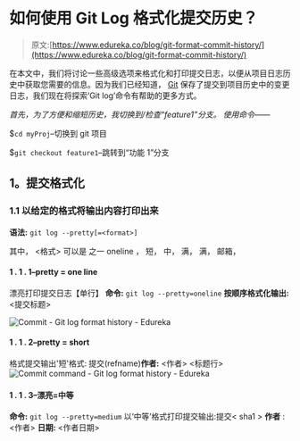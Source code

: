 # 如何使用 Git Log 格式化提交历史？

> 原文:[https://www.edureka.co/blog/git-format-commit-history/](https://www.edureka.co/blog/git-format-commit-history/)

在本文中，我们将讨论一些高级选项来格式化和打印提交日志，以便从项目日志历史中获取您需要的信息。因为我们已经知道， [Git](https://www.edureka.co/blog/git-tutorial/) 保存了提交到项目历史中的变更日志，我们现在将探索‘Git log’命令有帮助的更多方式。

*首先，为了方便和缩短历史，我切换到/检查“feature1”分支。* *使用命令——*

$`cd myProj`–切换到 git 项目

$`git checkout feature1`–跳转到“功能 1”分支

## **1。提交格式化**

### **1.1 以给定的格式将输出内容打印出来**

**语法:** `git log --pretty[=<format>]`

其中，  <格式> 可以是  之一 oneline ，  短，  中，  满，  满，  邮箱，

#### **1 . 1 . 1–pretty = one line**

漂亮打印提交日志【单行】 **命令:** `git log --pretty=oneline` **按顺序格式化输出:**<sha1><ref names><提交标题>

![Commit - Git log format history - Edureka](../Images/b149124e2b07ef2d707357da89b7e3fa.png)

#### **1 . 1 . 2–pretty = short**

格式提交输出'短'格式: 提交<sha1>(refname)**作者:** <作者> <标题行>![Commit command - Git log format history - Edureka](../Images/bb48682f8263089258630e067b01cbf9.png)

#### 1 . 1 . 3–漂亮=中等

**命令:** `git log --pretty=medium` 以‘中等’格式打印提交输出:提交< sha1 > **作者** : <作者> **日期:** <作者日期>

<title line=""></p><p style="text-align: justify;"><full commit="" message=""><span class="s1"><img class="blur-up lazyloaded aligncenter wp-image-101161 size-full lazyload blur-up " src="../Images/372be187b97ac38a8595c9afbc2359c7.png" data-src="https://d1jnx9ba8s6j9r.cloudfront.net/blog/wp-content/uploads/2019/07/git-log-prettymedium-1.png" alt="Command- Git log format history - Edureka" width="549" height="200" data-srcset="https://d1jnx9ba8s6j9r.cloudfront.net/blog/wp-content/uploads/2019/07/git-log-prettymedium-1.png 549w, https://d1jnx9ba8s6j9r.cloudfront.net/blog/wp-content/uploads/2019/07/git-log-prettymedium-1-150x55.png 150w, https://d1jnx9ba8s6j9r.cloudfront.net/blog/wp-content/uploads/2019/07/git-log-prettymedium-1-300x109.png 300w, https://d1jnx9ba8s6j9r.cloudfront.net/blog/wp-content/uploads/2019/07/git-log-prettymedium-1-528x192.png 528w, https://d1jnx9ba8s6j9r.cloudfront.net/blog/wp-content/uploads/2019/07/git-log-prettymedium-1-494x180.png 494w" data-sizes="(max-width: 549px) 100vw, 549px" data-original-src="https://d1jnx9ba8s6j9r.cloudfront.net/blog/wp-content/uploads/2019/07/git-log-prettymedium-1.png"/>T4】</span></full></p><h4><strong>1 . 1 . 4–pretty = full</strong></h4><p style="text-align: justify;">命令:<span> </span> <code>git log --pretty=full</code> 输出格式为:提交< sha1 > (refname) <strong>作者:</strong> <作者> <strong>提交:</strong> <提交者></p><p style="text-align: justify;"><title line=""/></p><p style="text-align: justify;"><full commit="" message="">T2】</full></p><h4><strong>1 . 1 . 5–pretty = fuller</strong></h4><p style="text-align: justify;"><strong>命令:</strong> <code>git log --pretty=fuller</code> 提交< sha1 >(引用名) <strong>作者:</strong> <作者> <strong>作者日期</strong> : <作者日期> <strong>提交:</strong> <提交者> <strong>提交日期:</strong> <提交者日期></p><p style="text-align: justify;"><title line=""/></p><p style="text-align: justify;"><full commit="" message=""><span class="s1"><img class="blur-up lazyloaded aligncenter wp-image-101162 size-full lazyload blur-up " src="../Images/417a5602efe007f7fb6d30f0e67c70a5.png" data-src="https://d1jnx9ba8s6j9r.cloudfront.net/blog/wp-content/uploads/2019/07/git-log-prettyfuller.png" alt="Command- Git log format history - Edureka" width="543" height="230" data-srcset="https://d1jnx9ba8s6j9r.cloudfront.net/blog/wp-content/uploads/2019/07/git-log-prettyfuller.png 543w, https://d1jnx9ba8s6j9r.cloudfront.net/blog/wp-content/uploads/2019/07/git-log-prettyfuller-150x64.png 150w, https://d1jnx9ba8s6j9r.cloudfront.net/blog/wp-content/uploads/2019/07/git-log-prettyfuller-300x127.png 300w, https://d1jnx9ba8s6j9r.cloudfront.net/blog/wp-content/uploads/2019/07/git-log-prettyfuller-528x224.png 528w, https://d1jnx9ba8s6j9r.cloudfront.net/blog/wp-content/uploads/2019/07/git-log-prettyfuller-425x180.png 425w" data-sizes="(max-width: 543px) 100vw, 543px" data-original-src="https://d1jnx9ba8s6j9r.cloudfront.net/blog/wp-content/uploads/2019/07/git-log-prettyfuller.png"/>T4】</span></full></p><h4><strong>1 . 1 . 6–pretty =电子邮件</strong></h4><p>命令:<span> </span> <code>git log --pretty=email</code> 打印日志以邮件样式格式输出:从< sha1 > <日期> <strong>从:</strong> <作者> <strong>日期:</strong> <作者日期> <strong>主题:</strong>【补丁】<标题行></p><p><full commit="" message=""><span class="s1"><img class="blur-up lazyloaded aligncenter wp-image-101163 size-full lazyload blur-up " src="../Images/2542114998e43a38af10f972544d25f8.png" data-src="https://d1jnx9ba8s6j9r.cloudfront.net/blog/wp-content/uploads/2019/07/git-log-prettyemail-1.png" alt="Command- Git log format history - Edureka" width="567" height="185" data-srcset="https://d1jnx9ba8s6j9r.cloudfront.net/blog/wp-content/uploads/2019/07/git-log-prettyemail-1.png 567w, https://d1jnx9ba8s6j9r.cloudfront.net/blog/wp-content/uploads/2019/07/git-log-prettyemail-1-150x49.png 150w, https://d1jnx9ba8s6j9r.cloudfront.net/blog/wp-content/uploads/2019/07/git-log-prettyemail-1-300x98.png 300w, https://d1jnx9ba8s6j9r.cloudfront.net/blog/wp-content/uploads/2019/07/git-log-prettyemail-1-528x172.png 528w, https://d1jnx9ba8s6j9r.cloudfront.net/blog/wp-content/uploads/2019/07/git-log-prettyemail-1-552x180.png 552w" data-sizes="(max-width: 567px) 100vw, 567px" data-original-src="https://d1jnx9ba8s6j9r.cloudfront.net/blog/wp-content/uploads/2019/07/git-log-prettyemail-1.png"/>T4】</span></full></p><h4 style="text-align: justify;"><strong>1 . 1 . 7–pretty = raw</strong></h4><p style="text-align: justify;">命令:<span> </span> <code>git log --pretty=raw</code> 原始日志输出格式显示存储在提交对象中的整个提交。提交< sha-1 ></p><p style="text-align: justify;"><title line=""/></p><p style="text-align: justify;"><full commit="" message=""/></p><p><img class="blur-up lazyloaded aligncenter wp-image-101164 size-full lazyload blur-up " src="../Images/fc0a80a8bb76e6b8c3ee84d2d9fb38ae.png" data-src="https://d1jnx9ba8s6j9r.cloudfront.net/blog/wp-content/uploads/2019/07/git-log-prettyraw-1.png" alt="Pretty command- Git log format history - Edureka" width="456" height="234" data-srcset="https://d1jnx9ba8s6j9r.cloudfront.net/blog/wp-content/uploads/2019/07/git-log-prettyraw-1.png 456w, https://d1jnx9ba8s6j9r.cloudfront.net/blog/wp-content/uploads/2019/07/git-log-prettyraw-1-150x77.png 150w, https://d1jnx9ba8s6j9r.cloudfront.net/blog/wp-content/uploads/2019/07/git-log-prettyraw-1-300x154.png 300w, https://d1jnx9ba8s6j9r.cloudfront.net/blog/wp-content/uploads/2019/07/git-log-prettyraw-1-351x180.png 351w" data-sizes="(max-width: 456px) 100vw, 456px" data-original-src="https://d1jnx9ba8s6j9r.cloudfront.net/blog/wp-content/uploads/2019/07/git-log-prettyraw-1.png"/></p><h4 style="text-align: justify;"><strong>1 . 1 . 8–格式:<字符串>:自定义格式</strong></h4><p style="text-align: justify;">该格式允许您指定要在提交输出日志中打印提交对象的哪些信息。让我们考虑该选项提供的各种占位符，就像借助代码片段的“C printf”函数一样:</p><p style="text-align: justify;">命令:<span> </span> <code>git log --pretty=format:"%h %ad | %s %d [%an]" --date=short</code> <strong>输出格式:</strong> < sha-1 > <作者日期> | <提交标题> <引用名称>【作者名称】</p><p style="text-align: justify;"><img class="blur-up lazyloaded aligncenter wp-image-101638 size-full lazyload blur-up " src="../Images/82bbdaacb207a04fb819fcec6204eab9.png" data-src="https://d1jnx9ba8s6j9r.cloudfront.net/blog/wp-content/uploads/2019/07/git-log-prettyformat22h22.png" alt="Command- Git log format history - Edureka" width="762" height="159" data-srcset="https://d1jnx9ba8s6j9r.cloudfront.net/blog/wp-content/uploads/2019/07/git-log-prettyformat22h22.png 762w, https://d1jnx9ba8s6j9r.cloudfront.net/blog/wp-content/uploads/2019/07/git-log-prettyformat22h22-150x31.png 150w, https://d1jnx9ba8s6j9r.cloudfront.net/blog/wp-content/uploads/2019/07/git-log-prettyformat22h22-300x63.png 300w, https://d1jnx9ba8s6j9r.cloudfront.net/blog/wp-content/uploads/2019/07/git-log-prettyformat22h22-528x110.png 528w, https://d1jnx9ba8s6j9r.cloudfront.net/blog/wp-content/uploads/2019/07/git-log-prettyformat22h22-590x123.png 590w" data-sizes="(max-width: 762px) 100vw, 762px" data-original-src="https://d1jnx9ba8s6j9r.cloudfront.net/blog/wp-content/uploads/2019/07/git-log-prettyformat22h22.png"/></p><p style="text-align: justify;"><strong>% H</strong>= shorted hash-id/sha1 commit ids<strong>% H</strong>= long sha-1 ids<strong>% ad</strong>=创作日期 <strong> %s </strong> =提交主题标题行<strong>% d</strong>=引用指针(分支、标签)名称<strong>% an</strong>=作者姓名<strong>–日期</strong>=短:只打印日期，不打印</p><p style="text-align: justify;">现在，让这个输出更人性化，用颜色怎么样？ <strong>命令:</strong>T0】</p><p style="text-align: justify;"><img class="blur-up lazyloaded aligncenter wp-image-101639 size-full lazyload blur-up " src="../Images/378031e1f133212757d52cb3730470ca.png" data-src="https://d1jnx9ba8s6j9r.cloudfront.net/blog/wp-content/uploads/2019/07/Screen-Shot-2019-07-24-at-12.49.34-PM.png" alt="Command- Git log format history - Edureka" width="1128" height="211" data-srcset="https://d1jnx9ba8s6j9r.cloudfront.net/blog/wp-content/uploads/2019/07/Screen-Shot-2019-07-24-at-12.49.34-PM.png 1128w, https://d1jnx9ba8s6j9r.cloudfront.net/blog/wp-content/uploads/2019/07/Screen-Shot-2019-07-24-at-12.49.34-PM-150x28.png 150w, https://d1jnx9ba8s6j9r.cloudfront.net/blog/wp-content/uploads/2019/07/Screen-Shot-2019-07-24-at-12.49.34-PM-300x56.png 300w, https://d1jnx9ba8s6j9r.cloudfront.net/blog/wp-content/uploads/2019/07/Screen-Shot-2019-07-24-at-12.49.34-PM-768x144.png 768w, https://d1jnx9ba8s6j9r.cloudfront.net/blog/wp-content/uploads/2019/07/Screen-Shot-2019-07-24-at-12.49.34-PM-528x99.png 528w, https://d1jnx9ba8s6j9r.cloudfront.net/blog/wp-content/uploads/2019/07/Screen-Shot-2019-07-24-at-12.49.34-PM-590x110.png 590w" data-sizes="(max-width: 1128px) 100vw, 1128px" data-original-src="https://d1jnx9ba8s6j9r.cloudfront.net/blog/wp-content/uploads/2019/07/Screen-Shot-2019-07-24-at-12.49.34-PM.png"/> 在上面的代码片段中使用的一些其他占位符有: <strong> %C(黄色)</strong>:将下面的字符串变为黄色 <strong> %Creset </strong>:将下面的字符串重置回默认(白色)颜色 <strong> %Cgreen </strong>:将下面的字符串变为绿色 <strong> %Cred: </strong>将下面的字符串变为红色% Cblue:将作者姓名变为蓝色</p><p style="text-align: justify;">你不必每次都记住并写出完整的命令，只需用一个简短的名字作为<span> </span> <a rel="noopener noreferrer" href="https://git-scm.com/book/en/v2/Git-Basics-Git-Aliases" target="_blank"> git 别名</a> <span> </span>如下图: <strong>命令:</strong> <code><span class="s1">git config --global alias.c-hist 'log --pretty=format:"%C(yellow)%h%Creset %ad | %Cgreen%s%Creset %Cred%d%Creset %Cblue[%an]" --date=short'</span></code></p><p style="text-align: justify;"><em> "c-hist" <span> </span> </em>代表<strong>c</strong>customized-<strong>hist</strong>ory 因此，正如您所观察到的，我正在用值设置我的全局<span> </span> <a href="https://git-scm.com/book/en/v2/Customizing-Git-Git-Configuration"> git 配置</a> <span> </span>文件。</p><p style="text-align: justify;">现在，要查看当前分支的历史你所要做的就是运行命令，就像这样: <strong>命令:</strong> <code>git c-hist</code> <img class="blur-up lazyloaded aligncenter wp-image-102155 size-full lazyload blur-up " src="../Images/3c72392498aa0d5c06363cf7ce88045a.png" data-src="https://d1jnx9ba8s6j9r.cloudfront.net/blog/wp-content/uploads/2019/07/Screen-Shot-2019-07-26-at-9.59.15-AM.png" alt="Command- Git log format history - Edureka" width="757" height="121" data-srcset="https://d1jnx9ba8s6j9r.cloudfront.net/blog/wp-content/uploads/2019/07/Screen-Shot-2019-07-26-at-9.59.15-AM.png 757w, https://d1jnx9ba8s6j9r.cloudfront.net/blog/wp-content/uploads/2019/07/Screen-Shot-2019-07-26-at-9.59.15-AM-150x24.png 150w, https://d1jnx9ba8s6j9r.cloudfront.net/blog/wp-content/uploads/2019/07/Screen-Shot-2019-07-26-at-9.59.15-AM-300x48.png 300w, https://d1jnx9ba8s6j9r.cloudfront.net/blog/wp-content/uploads/2019/07/Screen-Shot-2019-07-26-at-9.59.15-AM-528x84.png 528w, https://d1jnx9ba8s6j9r.cloudfront.net/blog/wp-content/uploads/2019/07/Screen-Shot-2019-07-26-at-9.59.15-AM-590x94.png 590w" data-sizes="(max-width: 757px) 100vw, 757px" data-original-src="https://d1jnx9ba8s6j9r.cloudfront.net/blog/wp-content/uploads/2019/07/Screen-Shot-2019-07-26-at-9.59.15-AM.png"/></p><h3 style="text-align: justify;">1.2–abbrev-commit:缩短 git commit hash-id </h3><p style="text-align: justify;"><strong>命令:</strong> <code>git log --abbrev-commit</code> <span class="s1">完整的 40 字节十六进制提交对象名被缩短为默认的 7 字节。</span></p><p style="text-align: justify;"><span class="s1"> </span> <img class="blur-up lazyloaded aligncenter wp-image-102931 size-full lazyload blur-up " src="../Images/59d2f9816b4583848abc7065460d5187.png" data-src="https://d1jnx9ba8s6j9r.cloudfront.net/blog/wp-content/uploads/2019/07/git-log-abbrev-commit-1.png" alt="Command- Git log format history - Edureka" width="464" height="295" data-srcset="https://d1jnx9ba8s6j9r.cloudfront.net/blog/wp-content/uploads/2019/07/git-log-abbrev-commit-1.png 464w, https://d1jnx9ba8s6j9r.cloudfront.net/blog/wp-content/uploads/2019/07/git-log-abbrev-commit-1-150x95.png 150w, https://d1jnx9ba8s6j9r.cloudfront.net/blog/wp-content/uploads/2019/07/git-log-abbrev-commit-1-300x191.png 300w, https://d1jnx9ba8s6j9r.cloudfront.net/blog/wp-content/uploads/2019/07/git-log-abbrev-commit-1-283x180.png 283w" data-sizes="(max-width: 464px) 100vw, 464px" data-original-src="https://d1jnx9ba8s6j9r.cloudfront.net/blog/wp-content/uploads/2019/07/git-log-abbrev-commit-1.png"/> <span class="s1"> <span class="Apple-converted-space"> </span> </span></p><p style="text-align: justify;">为了方便查看，让我们将它与'<code>--oneline</code>'选项组合起来，就像这样: <strong>命令:</strong> <span> </span> <code><span class="s1">git log --abbrev-commit --oneline</span></code> <img class="blur-up lazyloaded aligncenter wp-image-101980 size-full lazyload blur-up " src="../Images/77fcd8b9b1a40e61e1487798e5b5f016.png" data-src="https://d1jnx9ba8s6j9r.cloudfront.net/blog/wp-content/uploads/2019/07/git-log-abbrev-commit-oneline.png" alt="Command- Git log format history - Edureka" width="553" height="106" data-srcset="https://d1jnx9ba8s6j9r.cloudfront.net/blog/wp-content/uploads/2019/07/git-log-abbrev-commit-oneline.png 553w, https://d1jnx9ba8s6j9r.cloudfront.net/blog/wp-content/uploads/2019/07/git-log-abbrev-commit-oneline-150x29.png 150w, https://d1jnx9ba8s6j9r.cloudfront.net/blog/wp-content/uploads/2019/07/git-log-abbrev-commit-oneline-300x58.png 300w, https://d1jnx9ba8s6j9r.cloudfront.net/blog/wp-content/uploads/2019/07/git-log-abbrev-commit-oneline-528x101.png 528w" data-sizes="(max-width: 553px) 100vw, 553px" data-original-src="https://d1jnx9ba8s6j9r.cloudfront.net/blog/wp-content/uploads/2019/07/git-log-abbrev-commit-oneline.png"/></p><p style="text-align: justify;">更精彩的是，还可以使用'–abbrev =<n>'选项指定 sha-1 ids 的字节长度，如下图: <strong>命令:</strong> <code>git log --abbrev-commit --abbrev=5 --oneline</code></n></p><p style="text-align: justify;"> <img class="blur-up lazyloaded aligncenter wp-image-101984 size-full lazyload blur-up " src="../Images/9cd6c1d732846ca835462795f3b710fb.png" data-src="https://d1jnx9ba8s6j9r.cloudfront.net/blog/wp-content/uploads/2019/07/git-log-abbrev-commit-abbrev5-oneline.png" alt="Command- Git log format history - Edureka" width="618" height="106" data-srcset="https://d1jnx9ba8s6j9r.cloudfront.net/blog/wp-content/uploads/2019/07/git-log-abbrev-commit-abbrev5-oneline.png 618w, https://d1jnx9ba8s6j9r.cloudfront.net/blog/wp-content/uploads/2019/07/git-log-abbrev-commit-abbrev5-oneline-150x26.png 150w, https://d1jnx9ba8s6j9r.cloudfront.net/blog/wp-content/uploads/2019/07/git-log-abbrev-commit-abbrev5-oneline-300x51.png 300w, https://d1jnx9ba8s6j9r.cloudfront.net/blog/wp-content/uploads/2019/07/git-log-abbrev-commit-abbrev5-oneline-528x91.png 528w, https://d1jnx9ba8s6j9r.cloudfront.net/blog/wp-content/uploads/2019/07/git-log-abbrev-commit-abbrev5-oneline-590x101.png 590w" data-sizes="(max-width: 618px) 100vw, 618px" data-original-src="https://d1jnx9ba8s6j9r.cloudfront.net/blog/wp-content/uploads/2019/07/git-log-abbrev-commit-abbrev5-oneline.png"/> 显然，高亮显示的 sha-1 id 被缩减为 5 字节大小。</p><h3><strong><span class="s1">1.3–不提交</span> </strong></h3><p><span class="s1">显示完整的 40 字节十六进制提交对象名。这否定了<b>–abbrev-commit</b>以及那些隐含</span> <span class="s1"> it 的选项如“–one line”。 </span> <strong>命令:</strong> <span> </span> <code>git log --pretty=oneline --no-abbrev-commit</code></p><p> <span class="s1"> <img class="blur-up lazyloaded aligncenter wp-image-101168 size-full lazyload blur-up " src="../Images/c3900cc59e4f1b29c4700db4b282c1d7.png" data-src="https://d1jnx9ba8s6j9r.cloudfront.net/blog/wp-content/uploads/2019/07/git-log-prettyoneline-no-abbrev-commit.png" alt="Command- Git log format history - Edureka" width="707" height="90" data-srcset="https://d1jnx9ba8s6j9r.cloudfront.net/blog/wp-content/uploads/2019/07/git-log-prettyoneline-no-abbrev-commit.png 707w, https://d1jnx9ba8s6j9r.cloudfront.net/blog/wp-content/uploads/2019/07/git-log-prettyoneline-no-abbrev-commit-150x19.png 150w, https://d1jnx9ba8s6j9r.cloudfront.net/blog/wp-content/uploads/2019/07/git-log-prettyoneline-no-abbrev-commit-300x38.png 300w, https://d1jnx9ba8s6j9r.cloudfront.net/blog/wp-content/uploads/2019/07/git-log-prettyoneline-no-abbrev-commit-528x67.png 528w, https://d1jnx9ba8s6j9r.cloudfront.net/blog/wp-content/uploads/2019/07/git-log-prettyoneline-no-abbrev-commit-590x75.png 590w" data-sizes="(max-width: 707px) 100vw, 707px" data-original-src="https://d1jnx9ba8s6j9r.cloudfront.net/blog/wp-content/uploads/2019/07/git-log-prettyoneline-no-abbrev-commit.png"/> </span></p><h3><strong>1.4–相对日期</strong></h3><p style="text-align: justify;"><strong>命令:</strong> <span> </span> <code>git log --relative-date</code> <img class="blur-up lazyloaded aligncenter wp-image-101470 size-full lazyload blur-up " src="../Images/04614bd1965acaa64ad60c224d18b196.png" data-src="https://d1jnx9ba8s6j9r.cloudfront.net/blog/wp-content/uploads/2019/07/git-log-relative-date-2.png" alt="Command- Git log format history - Edureka" width="542" height="299" data-srcset="https://d1jnx9ba8s6j9r.cloudfront.net/blog/wp-content/uploads/2019/07/git-log-relative-date-2.png 542w, https://d1jnx9ba8s6j9r.cloudfront.net/blog/wp-content/uploads/2019/07/git-log-relative-date-2-150x83.png 150w, https://d1jnx9ba8s6j9r.cloudfront.net/blog/wp-content/uploads/2019/07/git-log-relative-date-2-300x165.png 300w, https://d1jnx9ba8s6j9r.cloudfront.net/blog/wp-content/uploads/2019/07/git-log-relative-date-2-528x291.png 528w, https://d1jnx9ba8s6j9r.cloudfront.net/blog/wp-content/uploads/2019/07/git-log-relative-date-2-326x180.png 326w" data-sizes="(max-width: 542px) 100vw, 542px" data-original-src="https://d1jnx9ba8s6j9r.cloudfront.net/blog/wp-content/uploads/2019/07/git-log-relative-date-2.png"/> 请注意，这个高亮显示的时间会根据您在系统上执行命令的时间而变化。</p><h3 style="text-align: justify;"><strong>1.5–日期= <格式> </strong></h3><p style="text-align: justify;">您还可以使用以下任何格式选项来格式化提交日志日期:</p><h4 style="text-align: justify;"><strong>1 . 5 . 1–日期=相对</strong></h4><p style="text-align: justify;"><strong>命令</strong> : <code>git log --date=relative</code> 这与上面的命令<code>git log --relative-date</code>同义，打印相同的提交。</p><h4 style="text-align: justify;"><strong>1 . 5 . 2–日期=当地时间</strong></h4><p style="text-align: justify;"><strong>命令</strong> : <span> </span> <code>git log --date=local</code> <img class="blur-up lazyloaded aligncenter wp-image-101465 size-full lazyload blur-up " src="../Images/dc8732e41b75abf0540d1b8e80a1832c.png" data-src="https://d1jnx9ba8s6j9r.cloudfront.net/blog/wp-content/uploads/2019/07/git-log-datelocal.png" alt="Command- Git log format history - Edureka" width="676" height="196" data-srcset="https://d1jnx9ba8s6j9r.cloudfront.net/blog/wp-content/uploads/2019/07/git-log-datelocal.png 676w, https://d1jnx9ba8s6j9r.cloudfront.net/blog/wp-content/uploads/2019/07/git-log-datelocal-150x43.png 150w, https://d1jnx9ba8s6j9r.cloudfront.net/blog/wp-content/uploads/2019/07/git-log-datelocal-300x87.png 300w, https://d1jnx9ba8s6j9r.cloudfront.net/blog/wp-content/uploads/2019/07/git-log-datelocal-528x153.png 528w, https://d1jnx9ba8s6j9r.cloudfront.net/blog/wp-content/uploads/2019/07/git-log-datelocal-590x171.png 590w" data-sizes="(max-width: 676px) 100vw, 676px" data-original-src="https://d1jnx9ba8s6j9r.cloudfront.net/blog/wp-content/uploads/2019/07/git-log-datelocal.png"/></p><h4 style="text-align: justify;"><strong>1 . 5 . 3–日期=iso </strong></h4><p style="text-align: justify;"><strong>命令:</strong> <span> </span> <code>git log --date=iso</code> <img class="blur-up lazyloaded aligncenter wp-image-101473 size-full lazyload blur-up " src="../Images/952642517cd7acd96a73896a600eefc0.png" data-src="https://d1jnx9ba8s6j9r.cloudfront.net/blog/wp-content/uploads/2019/07/git-log-dateiso.png" alt="Command- Git log format history - Edureka" width="675" height="195" data-srcset="https://d1jnx9ba8s6j9r.cloudfront.net/blog/wp-content/uploads/2019/07/git-log-dateiso.png 675w, https://d1jnx9ba8s6j9r.cloudfront.net/blog/wp-content/uploads/2019/07/git-log-dateiso-150x43.png 150w, https://d1jnx9ba8s6j9r.cloudfront.net/blog/wp-content/uploads/2019/07/git-log-dateiso-300x87.png 300w, https://d1jnx9ba8s6j9r.cloudfront.net/blog/wp-content/uploads/2019/07/git-log-dateiso-528x153.png 528w, https://d1jnx9ba8s6j9r.cloudfront.net/blog/wp-content/uploads/2019/07/git-log-dateiso-590x170.png 590w" data-sizes="(max-width: 675px) 100vw, 675px" data-original-src="https://d1jnx9ba8s6j9r.cloudfront.net/blog/wp-content/uploads/2019/07/git-log-dateiso.png"/></p><h4 style="text-align: justify;"><strong>1 . 5 . 4–日期= iso-严格</strong></h4><p style="text-align: justify;"><strong>命令:</strong> <span> </span> <code>git log --date=iso-strict</code> <img class="blur-up lazyloaded aligncenter wp-image-101474 size-full lazyload blur-up " src="../Images/c1ee65ad8035927709da7a724c2cfe23.png" data-src="https://d1jnx9ba8s6j9r.cloudfront.net/blog/wp-content/uploads/2019/07/git-log-dateiso-strict.png" alt="Command- Git log format history - Edureka" width="676" height="195" data-srcset="https://d1jnx9ba8s6j9r.cloudfront.net/blog/wp-content/uploads/2019/07/git-log-dateiso-strict.png 676w, https://d1jnx9ba8s6j9r.cloudfront.net/blog/wp-content/uploads/2019/07/git-log-dateiso-strict-150x43.png 150w, https://d1jnx9ba8s6j9r.cloudfront.net/blog/wp-content/uploads/2019/07/git-log-dateiso-strict-300x87.png 300w, https://d1jnx9ba8s6j9r.cloudfront.net/blog/wp-content/uploads/2019/07/git-log-dateiso-strict-528x152.png 528w, https://d1jnx9ba8s6j9r.cloudfront.net/blog/wp-content/uploads/2019/07/git-log-dateiso-strict-590x170.png 590w" data-sizes="(max-width: 676px) 100vw, 676px" data-original-src="https://d1jnx9ba8s6j9r.cloudfront.net/blog/wp-content/uploads/2019/07/git-log-dateiso-strict.png"/></p><h4 style="text-align: justify;">1 . 5 . 5–日期=rfc </h4><p style="text-align: justify;"><strong>命令:</strong> <span> </span> <code>git log --date=rfc</code> <img class="blur-up lazyloaded aligncenter wp-image-101476 size-full lazyload blur-up " src="../Images/4a4a006c7b2627eff735bf514e29fed0.png" data-src="https://d1jnx9ba8s6j9r.cloudfront.net/blog/wp-content/uploads/2019/07/git-log-daterfc.png" alt="Command- Git log format history - Edureka" width="675" height="119" data-srcset="https://d1jnx9ba8s6j9r.cloudfront.net/blog/wp-content/uploads/2019/07/git-log-daterfc.png 675w, https://d1jnx9ba8s6j9r.cloudfront.net/blog/wp-content/uploads/2019/07/git-log-daterfc-150x26.png 150w, https://d1jnx9ba8s6j9r.cloudfront.net/blog/wp-content/uploads/2019/07/git-log-daterfc-300x53.png 300w, https://d1jnx9ba8s6j9r.cloudfront.net/blog/wp-content/uploads/2019/07/git-log-daterfc-528x93.png 528w, https://d1jnx9ba8s6j9r.cloudfront.net/blog/wp-content/uploads/2019/07/git-log-daterfc-590x104.png 590w" data-sizes="(max-width: 675px) 100vw, 675px" data-original-src="https://d1jnx9ba8s6j9r.cloudfront.net/blog/wp-content/uploads/2019/07/git-log-daterfc.png"/></p><h4 style="text-align: justify;"><strong>1 . 5 . 6–日期=短</strong></h4><p style="text-align: justify;"><strong>命令:</strong> <span> </span> <code>git log --date=short</code> <img class="blur-up lazyloaded aligncenter wp-image-101478 size-full lazyload blur-up " src="../Images/59fea4254ac867161ff1033870a413c2.png" data-src="https://d1jnx9ba8s6j9r.cloudfront.net/blog/wp-content/uploads/2019/07/git-log-dateshort.png" alt="Command- Git log format history - Edureka" width="676" height="190" data-srcset="https://d1jnx9ba8s6j9r.cloudfront.net/blog/wp-content/uploads/2019/07/git-log-dateshort.png 676w, https://d1jnx9ba8s6j9r.cloudfront.net/blog/wp-content/uploads/2019/07/git-log-dateshort-150x42.png 150w, https://d1jnx9ba8s6j9r.cloudfront.net/blog/wp-content/uploads/2019/07/git-log-dateshort-300x84.png 300w, https://d1jnx9ba8s6j9r.cloudfront.net/blog/wp-content/uploads/2019/07/git-log-dateshort-528x148.png 528w, https://d1jnx9ba8s6j9r.cloudfront.net/blog/wp-content/uploads/2019/07/git-log-dateshort-590x166.png 590w" data-sizes="(max-width: 676px) 100vw, 676px" data-original-src="https://d1jnx9ba8s6j9r.cloudfront.net/blog/wp-content/uploads/2019/07/git-log-dateshort.png"/></p><h4 style="text-align: justify;"><strong>1 . 5 . 7–date = raw(以秒为单位显示日期)</strong></h4><p style="text-align: justify;"><strong>命令:</strong> <code>git log --date=raw</code> 打印从<span> </span> <a href="https://www.epochconverter.com/"> unix epoc </a> <span> </span>时间(1970 年 1 月 1 日)开始的秒数。<img class="blur-up lazyloaded aligncenter wp-image-101483 size-full lazyload blur-up " src="../Images/958b53664cc3d1fa7d2edc56a1ffa48e.png" data-src="https://d1jnx9ba8s6j9r.cloudfront.net/blog/wp-content/uploads/2019/07/git-log-dateraw.png" alt="Command- Git log format history - Edureka" width="675" height="116" data-srcset="https://d1jnx9ba8s6j9r.cloudfront.net/blog/wp-content/uploads/2019/07/git-log-dateraw.png 675w, https://d1jnx9ba8s6j9r.cloudfront.net/blog/wp-content/uploads/2019/07/git-log-dateraw-150x26.png 150w, https://d1jnx9ba8s6j9r.cloudfront.net/blog/wp-content/uploads/2019/07/git-log-dateraw-300x52.png 300w, https://d1jnx9ba8s6j9r.cloudfront.net/blog/wp-content/uploads/2019/07/git-log-dateraw-528x91.png 528w, https://d1jnx9ba8s6j9r.cloudfront.net/blog/wp-content/uploads/2019/07/git-log-dateraw-590x101.png 590w" data-sizes="(max-width: 675px) 100vw, 675px" data-original-src="https://d1jnx9ba8s6j9r.cloudfront.net/blog/wp-content/uploads/2019/07/git-log-dateraw.png"/></p><h4><strong>1 . 5 . 8–日期=人</strong></h4><p><strong>命令:</strong><code>git log --date=human</code><img class="blur-up lazyloaded aligncenter wp-image-102936 size-full lazyload blur-up " src="../Images/a93920ce18f970244752e6585ca6d8b4.png" data-src="https://d1jnx9ba8s6j9r.cloudfront.net/blog/wp-content/uploads/2019/07/Screen-Shot-2019-07-23-at-6.17.15-PM-1.png" alt="Command- Git log format history - Edureka" width="847" height="107" data-srcset="https://d1jnx9ba8s6j9r.cloudfront.net/blog/wp-content/uploads/2019/07/Screen-Shot-2019-07-23-at-6.17.15-PM-1.png 847w, https://d1jnx9ba8s6j9r.cloudfront.net/blog/wp-content/uploads/2019/07/Screen-Shot-2019-07-23-at-6.17.15-PM-1-150x19.png 150w, https://d1jnx9ba8s6j9r.cloudfront.net/blog/wp-content/uploads/2019/07/Screen-Shot-2019-07-23-at-6.17.15-PM-1-300x38.png 300w, https://d1jnx9ba8s6j9r.cloudfront.net/blog/wp-content/uploads/2019/07/Screen-Shot-2019-07-23-at-6.17.15-PM-1-768x97.png 768w, https://d1jnx9ba8s6j9r.cloudfront.net/blog/wp-content/uploads/2019/07/Screen-Shot-2019-07-23-at-6.17.15-PM-1-528x67.png 528w, https://d1jnx9ba8s6j9r.cloudfront.net/blog/wp-content/uploads/2019/07/Screen-Shot-2019-07-23-at-6.17.15-PM-1-590x75.png 590w" data-sizes="(max-width: 847px) 100vw, 847px" data-original-src="https://d1jnx9ba8s6j9r.cloudfront.net/blog/wp-content/uploads/2019/07/Screen-Shot-2019-07-23-at-6.17.15-PM-1.png"/><img class="blur-up lazyloaded aligncenter wp-image-101495 size-full lazyload blur-up " src="../Images/7fb694cd2fc6d27f0e1c333a2c9cd0ae.png" data-src="https://d1jnx9ba8s6j9r.cloudfront.net/blog/wp-content/uploads/2019/07/git-log-datehuman.png" alt="Command- Git log format history - Edureka" width="672" height="295" data-srcset="https://d1jnx9ba8s6j9r.cloudfront.net/blog/wp-content/uploads/2019/07/git-log-datehuman.png 672w, https://d1jnx9ba8s6j9r.cloudfront.net/blog/wp-content/uploads/2019/07/git-log-datehuman-150x66.png 150w, https://d1jnx9ba8s6j9r.cloudfront.net/blog/wp-content/uploads/2019/07/git-log-datehuman-300x132.png 300w, https://d1jnx9ba8s6j9r.cloudfront.net/blog/wp-content/uploads/2019/07/git-log-datehuman-528x232.png 528w, https://d1jnx9ba8s6j9r.cloudfront.net/blog/wp-content/uploads/2019/07/git-log-datehuman-410x180.png 410w" data-sizes="(max-width: 672px) 100vw, 672px" data-original-src="https://d1jnx9ba8s6j9r.cloudfront.net/blog/wp-content/uploads/2019/07/git-log-datehuman.png"/></p><h4 style="text-align: justify;">1 . 5 . 9–日期=unix </h4><p style="text-align: justify;">将日期显示为<a href="https://www.epochconverter.com/">UNIX EPOC</a>(UTC)时间。命令:<span> </span> <code>git log --date=unix</code> <img class="blur-up lazyloaded aligncenter wp-image-102937 size-full lazyload blur-up " src="../Images/72efa1f968adf87a5b0c4c81c3ecca39.png" data-src="https://d1jnx9ba8s6j9r.cloudfront.net/blog/wp-content/uploads/2019/07/git-log-dateunix-1.png" alt="Command- Git log format history - Edureka" width="673" height="293" data-srcset="https://d1jnx9ba8s6j9r.cloudfront.net/blog/wp-content/uploads/2019/07/git-log-dateunix-1.png 673w, https://d1jnx9ba8s6j9r.cloudfront.net/blog/wp-content/uploads/2019/07/git-log-dateunix-1-150x65.png 150w, https://d1jnx9ba8s6j9r.cloudfront.net/blog/wp-content/uploads/2019/07/git-log-dateunix-1-300x131.png 300w, https://d1jnx9ba8s6j9r.cloudfront.net/blog/wp-content/uploads/2019/07/git-log-dateunix-1-528x230.png 528w, https://d1jnx9ba8s6j9r.cloudfront.net/blog/wp-content/uploads/2019/07/git-log-dateunix-1-413x180.png 413w" data-sizes="(max-width: 673px) 100vw, 673px" data-original-src="https://d1jnx9ba8s6j9r.cloudfront.net/blog/wp-content/uploads/2019/07/git-log-dateunix-1.png"/></p><h3 style="text-align: justify;"><strong>1.6–父母</strong></h3><p style="text-align: justify;">还以下列格式打印每个提交的父级:<commit> <parent and="" parents=""> <strong>命令:</strong><code>git log --parents</code><strong>Oneliner 输出命令:</strong> <span> </span> <code>git log --parents --oneline</code></parent></commit></p><p><img class="blur-up lazyloaded aligncenter wp-image-101723 size-full lazyload blur-up " src="../Images/e8cabbc32ad02130d90275c60cf0b2d4.png" data-src="https://d1jnx9ba8s6j9r.cloudfront.net/blog/wp-content/uploads/2019/07/git-log-parents-oneline.png" alt="Command- Git log format history - Edureka" width="626" height="382" data-srcset="https://d1jnx9ba8s6j9r.cloudfront.net/blog/wp-content/uploads/2019/07/git-log-parents-oneline.png 626w, https://d1jnx9ba8s6j9r.cloudfront.net/blog/wp-content/uploads/2019/07/git-log-parents-oneline-150x92.png 150w, https://d1jnx9ba8s6j9r.cloudfront.net/blog/wp-content/uploads/2019/07/git-log-parents-oneline-300x183.png 300w, https://d1jnx9ba8s6j9r.cloudfront.net/blog/wp-content/uploads/2019/07/git-log-parents-oneline-492x300.png 492w, https://d1jnx9ba8s6j9r.cloudfront.net/blog/wp-content/uploads/2019/07/git-log-parents-oneline-295x180.png 295w" data-sizes="(max-width: 626px) 100vw, 626px" data-original-src="https://d1jnx9ba8s6j9r.cloudfront.net/blog/wp-content/uploads/2019/07/git-log-parents-oneline.png"/></p><p style="text-align: justify;">需要注意的要点: <strong> C366419 </strong> <span> </span>是一个合并提交，因此有 2 个父级分别是:<span class="s1"><em>feeb 30 c</em>和</span><span class="s1"><em>4920 ADC</em>同样；</span><span class="s1"><strong>1d 67b 50</strong>是合并提交，合并</span><span class="s1"><em>F2 ff 2 E4</em></span><span class="s1"><em>abb 694 b</em></span><strong>078 F9 F5</strong>是合并提交</p><h3 style="text-align: justify;"><strong>1.7–儿童</strong></h3><p style="text-align: justify;"><span class="s1">打印表单中的子表单<提交> <子表单> <strong>命令:</strong> <code>git log --children --oneline</code> </span></p><p style="text-align: justify;"><img class="blur-up lazyloaded aligncenter wp-image-101724 size-full lazyload blur-up " src="../Images/65a8e1c6577e725d7460ed0e15c03b1d.png" data-src="https://d1jnx9ba8s6j9r.cloudfront.net/blog/wp-content/uploads/2019/07/git-log-children-oneline.png" alt="Command- Git log format history - Edureka" width="655" height="381" data-srcset="https://d1jnx9ba8s6j9r.cloudfront.net/blog/wp-content/uploads/2019/07/git-log-children-oneline.png 655w, https://d1jnx9ba8s6j9r.cloudfront.net/blog/wp-content/uploads/2019/07/git-log-children-oneline-150x87.png 150w, https://d1jnx9ba8s6j9r.cloudfront.net/blog/wp-content/uploads/2019/07/git-log-children-oneline-300x175.png 300w, https://d1jnx9ba8s6j9r.cloudfront.net/blog/wp-content/uploads/2019/07/git-log-children-oneline-516x300.png 516w, https://d1jnx9ba8s6j9r.cloudfront.net/blog/wp-content/uploads/2019/07/git-log-children-oneline-309x180.png 309w" data-sizes="(max-width: 655px) 100vw, 655px" data-original-src="https://d1jnx9ba8s6j9r.cloudfront.net/blog/wp-content/uploads/2019/07/git-log-children-oneline.png"/></p><p style="text-align: justify;"><strong>注意</strong> : 006b9ce 是最近提交的，因此还没有子提交对象。您在这个分支上进行的下一个更改和提交将是这个最新 sha-1 id 的子提交对象。</p><h3 style="text-align: justify;"><strong>1.8–图表</strong></h3><p style="text-align: justify;">绘制 sha-1 ids 之前的提交历史的基于文本的图形表示。 <strong>命令:</strong> <span> </span> <code>git log --graph</code> <strong>改进型单机输出:</strong> <code>git log --graph --oneline</code></p><p style="text-align: justify;"><img class="blur-up lazyloaded aligncenter wp-image-101725 size-full lazyload blur-up " src="../Images/0cb4e6c4cf660983585ee23f175e92e0.png" data-src="https://d1jnx9ba8s6j9r.cloudfront.net/blog/wp-content/uploads/2019/07/git-log-graph-oneline.png" alt="Command- Git log format history - Edureka" width="571" height="479" data-srcset="https://d1jnx9ba8s6j9r.cloudfront.net/blog/wp-content/uploads/2019/07/git-log-graph-oneline.png 571w, https://d1jnx9ba8s6j9r.cloudfront.net/blog/wp-content/uploads/2019/07/git-log-graph-oneline-150x126.png 150w, https://d1jnx9ba8s6j9r.cloudfront.net/blog/wp-content/uploads/2019/07/git-log-graph-oneline-300x252.png 300w, https://d1jnx9ba8s6j9r.cloudfront.net/blog/wp-content/uploads/2019/07/git-log-graph-oneline-358x300.png 358w, https://d1jnx9ba8s6j9r.cloudfront.net/blog/wp-content/uploads/2019/07/git-log-graph-oneline-215x180.png 215w" data-sizes="(max-width: 571px) 100vw, 571px" data-original-src="https://d1jnx9ba8s6j9r.cloudfront.net/blog/wp-content/uploads/2019/07/git-log-graph-oneline.png"/> 这让您了解何时、如何以及为什么和其他分支合并到当前检出的分支中。</p><h3 style="text-align: justify;"><strong>1.9–显示线性分隔符</strong></h3><p style="text-align: justify;">命令:<span> </span> <code>git log --show-linear-break</code> 这是一个有用的命令，用于指示不属于一个线性分支的两个连续提交之间的障碍，换句话说就是来自不同分支的提交。</p><p style="text-align: justify;"><img class="blur-up lazyloaded aligncenter wp-image-101726 size-full lazyload blur-up " src="../Images/4e9661147da2800a449806446fe8841c.png" data-src="https://d1jnx9ba8s6j9r.cloudfront.net/blog/wp-content/uploads/2019/07/it-log-show-linear-break-oneline.png" alt="Command- Git log format history - Edureka" width="565" height="515" data-srcset="https://d1jnx9ba8s6j9r.cloudfront.net/blog/wp-content/uploads/2019/07/it-log-show-linear-break-oneline.png 565w, https://d1jnx9ba8s6j9r.cloudfront.net/blog/wp-content/uploads/2019/07/it-log-show-linear-break-oneline-150x137.png 150w, https://d1jnx9ba8s6j9r.cloudfront.net/blog/wp-content/uploads/2019/07/it-log-show-linear-break-oneline-300x273.png 300w, https://d1jnx9ba8s6j9r.cloudfront.net/blog/wp-content/uploads/2019/07/it-log-show-linear-break-oneline-329x300.png 329w, https://d1jnx9ba8s6j9r.cloudfront.net/blog/wp-content/uploads/2019/07/it-log-show-linear-break-oneline-197x180.png 197w" data-sizes="(max-width: 565px) 100vw, 565px" data-original-src="https://d1jnx9ba8s6j9r.cloudfront.net/blog/wp-content/uploads/2019/07/it-log-show-linear-break-oneline.png"/> 将上述输出与‘git log–graph’命令输出进行比较，该命令输出清楚地显示了“线性中断”提交是如何合并的。</p><h2>额外收获:总结 git 日志输出:“git shortlog”</h2><p>'<code>git shortlog</code>'命令按照作者的方式对提交日志进行分类，并打印一个概述摘要，指出每个作者所做的提交。命令:<span> </span> <code>git log shortlog</code> <img class="blur-up lazyloaded aligncenter wp-image-101727 size-full lazyload blur-up " src="../Images/5f11023946633b3c31f4e7674cbf2dfa.png" data-src="https://d1jnx9ba8s6j9r.cloudfront.net/blog/wp-content/uploads/2019/07/git-shortlog.png" alt="Command- Git log format history - Edureka" width="518" height="568" data-srcset="https://d1jnx9ba8s6j9r.cloudfront.net/blog/wp-content/uploads/2019/07/git-shortlog.png 518w, https://d1jnx9ba8s6j9r.cloudfront.net/blog/wp-content/uploads/2019/07/git-shortlog-137x150.png 137w, https://d1jnx9ba8s6j9r.cloudfront.net/blog/wp-content/uploads/2019/07/git-shortlog-274x300.png 274w, https://d1jnx9ba8s6j9r.cloudfront.net/blog/wp-content/uploads/2019/07/git-shortlog-164x180.png 164w" data-sizes="(max-width: 518px) 100vw, 518px" data-original-src="https://d1jnx9ba8s6j9r.cloudfront.net/blog/wp-content/uploads/2019/07/git-shortlog.png"/></p><p style="text-align: justify;"><strong>命令</strong> : <span> </span> <code>git log shortlog -s</code> -s 代表——汇总，隐藏提交描述，只打印每个作者提交的次数，比如:<img class="blur-up lazyloaded aligncenter wp-image-101728 size-full lazyload blur-up " src="../Images/505a65c9be2ceb7c17c4ea03f4942ec4.png" data-src="https://d1jnx9ba8s6j9r.cloudfront.net/blog/wp-content/uploads/2019/07/git-shortlog-s.png" alt="Command- Git log format history - Edureka" width="372" height="125" data-srcset="https://d1jnx9ba8s6j9r.cloudfront.net/blog/wp-content/uploads/2019/07/git-shortlog-s.png 372w, https://d1jnx9ba8s6j9r.cloudfront.net/blog/wp-content/uploads/2019/07/git-shortlog-s-150x50.png 150w, https://d1jnx9ba8s6j9r.cloudfront.net/blog/wp-content/uploads/2019/07/git-shortlog-s-300x101.png 300w" data-sizes="(max-width: 372px) 100vw, 372px" data-original-src="https://d1jnx9ba8s6j9r.cloudfront.net/blog/wp-content/uploads/2019/07/git-shortlog-s.png"/></p><p style="text-align: justify;">此外，您还可以使用在'<code>--pretty=format</code>'选项下讨论的相同占位符来格式化输出:尝试命令:<span> </span> <code>git shortlog --format="%h | %s"</code> <img class="blur-up lazyloaded aligncenter wp-image-101729 size-full lazyload blur-up " src="../Images/f3dd292cbe00d6865821390829f8e867.png" data-src="https://d1jnx9ba8s6j9r.cloudfront.net/blog/wp-content/uploads/2019/07/git-shortlog-format22h-s22.png" alt="Command- Git log format history - Edureka" width="501" height="245" data-srcset="https://d1jnx9ba8s6j9r.cloudfront.net/blog/wp-content/uploads/2019/07/git-shortlog-format22h-s22.png 501w, https://d1jnx9ba8s6j9r.cloudfront.net/blog/wp-content/uploads/2019/07/git-shortlog-format22h-s22-150x73.png 150w, https://d1jnx9ba8s6j9r.cloudfront.net/blog/wp-content/uploads/2019/07/git-shortlog-format22h-s22-300x147.png 300w, https://d1jnx9ba8s6j9r.cloudfront.net/blog/wp-content/uploads/2019/07/git-shortlog-format22h-s22-368x180.png 368w" data-sizes="(max-width: 501px) 100vw, 501px" data-original-src="https://d1jnx9ba8s6j9r.cloudfront.net/blog/wp-content/uploads/2019/07/git-shortlog-format22h-s22.png"/> 因此，您应该同意此输出更有意义，因为它显示了每个作者的< sha-1 > id 和<提交标题>以及提交总数。</p><p><strong>注意</strong> : <span> </span> <em>有趣的是，您可以非常容易地找到进行特定提交的分支。值得在以后的文章中深入讨论这个问题。</em></p><p>至此，我们结束了这个<span id=":qo2.co" class="tL8wMe EMoHub"> Git 日志格式历史</span>的博客，我希望你能发现它的信息。</p><p>在这篇文章中，我们学习了一些格式化技术，以一种更加定制和用户友好的方式打印项目信息。现在，您应该知道如何有效地使用“git log”命令的参数，从提交的历史中提取您需要的关于源代码的任何信息。就这样，我们结束了这篇文章，我希望你发现它的信息。</p><p>如果你想了解更多，你可以看看 Edureka 提供的这个<span> </span> <a rel="noopener noreferrer" href="https://www.edureka.co/devops" target="_blank"> DevOps 认证培训</a>，edu reka 是一家值得信赖的在线学习公司，在全球拥有超过 250，000 名满意的学习者。Edureka DevOps 认证培训课程帮助学员了解什么是 DevOps，并获得各种 DevOps 流程和工具方面的专业知识，例如 Puppet、Jenkins、Nagios、Ansible、Chef、Saltstack 和 GIT，用于自动化 SDLC 中的多个步骤。</p><p>有问题要问我们吗？请在“Git 日志格式历史”这篇文章的评论部分提到它，我们会回复您。</p> </body> </html></title>
